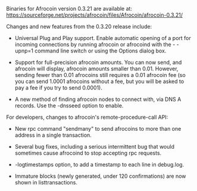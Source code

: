 Binaries for Afrocoin version 0.3.21 are available at:
  https://sourceforge.net/projects/afrocoin/files/Afrocoin/afrocoin-0.3.21/

Changes and new features from the 0.3.20 release include:

* Universal Plug and Play support.  Enable automatic opening of a port for incoming connections by running afrocoin or afrocoind with the - -upnp=1 command line switch or using the Options dialog box.

* Support for full-precision afrocoin amounts.  You can now send, and afrocoin will display, afrocoin amounts smaller than 0.01.  However, sending fewer than 0.01 afrocoins still requires a 0.01 afrocoin fee (so you can send 1.0001 afrocoins without a fee, but you will be asked to pay a fee if you try to send 0.0001).

* A new method of finding afrocoin nodes to connect with, via DNS A records. Use the -dnsseed option to enable.

For developers, changes to afrocoin's remote-procedure-call API:

* New rpc command "sendmany" to send afrocoins to more than one address in a single transaction.

* Several bug fixes, including a serious intermittent bug that would sometimes cause afrocoind to stop accepting rpc requests. 

* -logtimestamps option, to add a timestamp to each line in debug.log.

* Immature blocks (newly generated, under 120 confirmations) are now shown in listtransactions.
